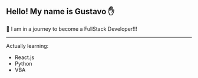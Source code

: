 ## Hello! My name is Gustavo ✋

🎯 I am in a journey to become a FullStack Developer!!!

---
Actually learning:
- React.js
- Python
- VBA
